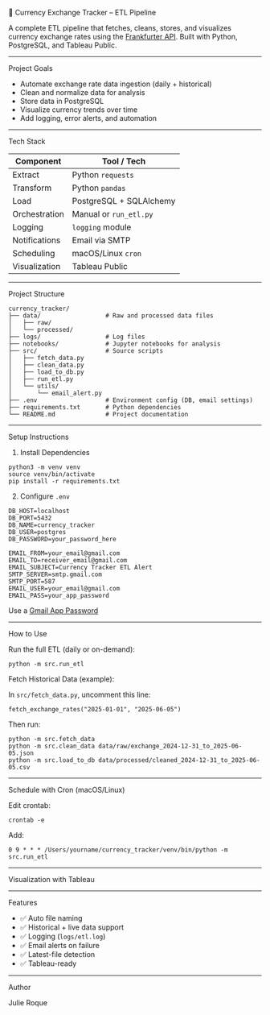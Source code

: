 
💱 Currency Exchange Tracker – ETL Pipeline

A complete ETL pipeline that fetches, cleans, stores, and visualizes currency exchange rates using the [Frankfurter API](https://www.frankfurter.app/). Built with Python, PostgreSQL, and Tableau Public.

---

Project Goals

- Automate exchange rate data ingestion (daily + historical)
- Clean and normalize data for analysis
- Store data in PostgreSQL
- Visualize currency trends over time
- Add logging, error alerts, and automation

---

Tech Stack

| Component       | Tool / Tech              |
|-----------------|--------------------------|
| Extract         | Python `requests`        |
| Transform       | Python `pandas`          |
| Load            | PostgreSQL + SQLAlchemy  |
| Orchestration   | Manual or `run_etl.py`   |
| Logging         | `logging` module         |
| Notifications   | Email via SMTP           |
| Scheduling      | macOS/Linux `cron`       |
| Visualization   | Tableau Public           |

---

Project Structure
 
```
currency_tracker/
├── data/                  # Raw and processed data files
│   ├── raw/
│   └── processed/
├── logs/                  # Log files
├── notebooks/             # Jupyter notebooks for analysis
├── src/                   # Source scripts
│   ├── fetch_data.py
│   ├── clean_data.py
│   ├── load_to_db.py
│   ├── run_etl.py
│   └── utils/
│       └── email_alert.py
├── .env                   # Environment config (DB, email settings)
├── requirements.txt       # Python dependencies
└── README.md              # Project documentation

 ```

---

Setup Instructions

1. Install Dependencies
 ```
python3 -m venv venv
source venv/bin/activate
pip install -r requirements.txt
 ```

2. Configure `.env`
 ```
DB_HOST=localhost
DB_PORT=5432
DB_NAME=currency_tracker
DB_USER=postgres
DB_PASSWORD=your_password_here

EMAIL_FROM=your_email@gmail.com
EMAIL_TO=receiver_email@gmail.com
EMAIL_SUBJECT=Currency Tracker ETL Alert
SMTP_SERVER=smtp.gmail.com
SMTP_PORT=587
EMAIL_USER=your_email@gmail.com
EMAIL_PASS=your_app_password
 ```

Use a [Gmail App Password](https://myaccount.google.com/apppasswords)

---

How to Use

Run the full ETL (daily or on-demand):
 ```
python -m src.run_etl
 ```

Fetch Historical Data (example):

In `src/fetch_data.py`, uncomment this line:
 ```
fetch_exchange_rates("2025-01-01", "2025-06-05")
 ```

Then run:
 ```
python -m src.fetch_data
python -m src.clean_data data/raw/exchange_2024-12-31_to_2025-06-05.json
python -m src.load_to_db data/processed/cleaned_2024-12-31_to_2025-06-05.csv
 ```

---

Schedule with Cron (macOS/Linux)

Edit crontab:
 ```
crontab -e
 ```
Add:
 ```
0 9 * * * /Users/yourname/currency_tracker/venv/bin/python -m src.run_etl
 ```

---

Visualization with Tableau



---

Features

* ✅ Auto file naming
* ✅ Historical + live data support
* ✅ Logging (`logs/etl.log`)
* ✅ Email alerts on failure
* ✅ Latest-file detection
* ✅ Tableau-ready

---

Author

Julie Roque


